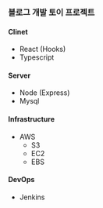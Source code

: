 ### 블로그 개발 토이 프로젝트

#### Clinet

-   React (Hooks)
-   Typescript

#### Server

-   Node (Express)
-   Mysql

#### Infrastructure

-   AWS
    -   S3
    -   EC2
    -   EBS

#### DevOps

-   Jenkins
